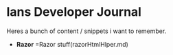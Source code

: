# Ians Developer Journal

Heres a bunch of content / snippets i want to remember.

- **Razor**
 =Razor stuff(razorHtmlHlper.md)
